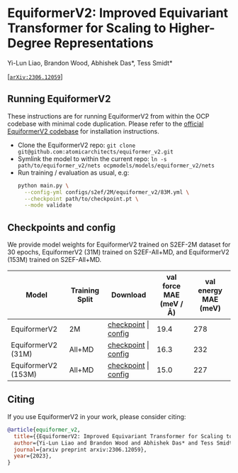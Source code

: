 # EquiformerV2: Improved Equivariant Transformer for Scaling to Higher-Degree Representations

Yi-Lun Liao, Brandon Wood, Abhishek Das*, Tess Smidt*

[[`arXiv:2306.12059`](https://arxiv.org/abs/2306.12059)]

## Running EquiformerV2

These instructions are for running EquiformerV2 from within the OCP codebase with minimal code duplication.
Please refer to the [official EquiformerV2 codebase](https://github.com/atomicarchitects/equiformer_v2)
for installation instructions.

* Clone the EquiformerV2 repo: `git clone git@github.com:atomicarchitects/equiformer_v2.git`
* Symlink the model to within the current repo: `ln -s path/to/equiformer_v2/nets ocpmodels/models/equiformer_v2/nets`
* Run training / evaluation as usual, e.g:
  ```bash
  python main.py \
    --config-yml configs/s2ef/2M/equiformer_v2/83M.yml \
    --checkpoint path/to/checkpoint.pt \
    --mode validate
  ```

## Checkpoints and config

We provide model weights for EquiformerV2 trained on S2EF-2M dataset for 30 epochs,
EquiformerV2 (31M) trained on S2EF-All+MD, and EquiformerV2 (153M) trained on S2EF-All+MD.

|Model	|Training Split	|Download	|val force MAE (meV / Å) |val energy MAE (meV) |
|---	|---	|---	|---	|---	|
|EquiformerV2	|2M	|[checkpoint](https://dl.fbaipublicfiles.com/opencatalystproject/models/2023_06/oc20/s2ef/eq2_83M_2M.pt) \| [config](configs/s2ef/2M/equiformer_v2/83M.yml)	|19.4 | 278 |
|EquiformerV2 (31M)|All+MD |[checkpoint](https://dl.fbaipublicfiles.com/opencatalystproject/models/2023_06/oc20/s2ef/eq2_31M_ec4_allmd.pt) \| [config](configs/s2ef/all/equiformer_v2/31M.yml) |16.3 | 232 |
|EquiformerV2 (153M) |All+MD | [checkpoint](https://dl.fbaipublicfiles.com/opencatalystproject/models/2023_06/oc20/s2ef/eq2_153M_ec4_allmd.pt) \| [config](configs/s2ef/all/equiformer_v2/153M.yml) |15.0 | 227 |

## Citing

If you use EquiformerV2 in your work, please consider citing:

```bibtex
@article{equiformer_v2,
  title={{EquiformerV2: Improved Equivariant Transformer for Scaling to Higher-Degree Representations}},
  author={Yi-Lun Liao and Brandon Wood and Abhishek Das* and Tess Smidt*},
  journal={arxiv preprint arxiv:2306.12059},
  year={2023},
}
```
